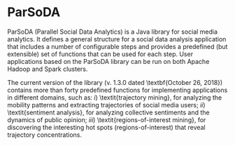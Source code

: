 # ParSoDA
ParSoDA (Parallel Social Data Analytics) is a Java library for social media analytics. It defines a general structure for a social data analysis application that includes a number of configurable steps and provides a predefined (but extensible) set of functions that can be used for each step. User applications based on the ParSoDA library can be run on both Apache Hadoop and Spark clusters.

The current version of the library (v. 1.3.0 dated \textbf{October 26, 2018}) contains more than forty predefined functions for implementing applications in different domains, such as: $i)$ \textit{trajectory mining}, for analyzing the mobility patterns and extracting trajectories of social media users; $ii)$ \textit{sentiment analysis}, for analyzing collective sentiments and the dynamics of public opinion; $iii)$ \textit{regions-of-interest mining}, for discovering the interesting hot spots (regions-of-interest) that reveal trajectory concentrations.
